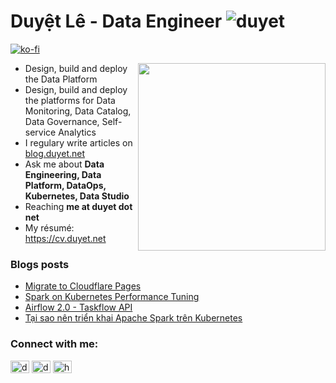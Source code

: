 <h1>Duyệt Lê - Data Engineer <img src="https://komarev.com/ghpvc/?username=duyet" alt="duyet" /></h1> 

[![ko-fi](https://ko-fi.com/img/githubbutton_sm.svg)](https://ko-fi.com/F1F6WR3R)

<img src="https://i.imgur.com/xwjP2uD.jpg" width="300" style="float: right" />

- Design, build and deploy the Data Platform
- Design, build and deploy the platforms for Data Monitoring, Data Catalog, Data Governance, Self-service Analytics
- I regulary write articles on [blog.duyet.net](blog.duyet.net)
- Ask me about **Data Engineering, Data Platform, DataOps, Kubernetes, Data Studio**
- Reaching **me at duyet dot net**
- My résumé: https://cv.duyet.net

### Blogs posts
<!-- BLOG-POST-LIST:START -->
- [Migrate to Cloudflare Pages](https://blog.duyet.net/2021/05/migrate-to-cloudflare-pages.html)
- [Spark on Kubernetes Performance Tuning](https://blog.duyet.net/2021/04/spark-kubernetes-performance-tuning.html)
- [Airflow 2.0 - Taskflow API](https://blog.duyet.net/2020/12/airflow-taskflow-api.html)
- [Tại sao nên triển khai Apache Spark trên Kubernetes](https://blog.duyet.net/2020/10/why-spark-on-kubernetes.html)
<!-- BLOG-POST-LIST:END -->

<p align="left">
<h3 align="left">Connect with me:</h3>
<a href="https://twitter.com/duyetdev" target="blank"><img align="center" src="https://cdn.jsdelivr.net/npm/simple-icons@3.0.1/icons/twitter.svg" alt="duyetdev" height="20" width="30" /></a>
<a href="https://linkedin.com/in/duyet" target="blank"><img align="center" src="https://cdn.jsdelivr.net/npm/simple-icons@3.0.1/icons/linkedin.svg" alt="duyet" height="20" width="30" /></a>
<a href="/https://blog.duyet.net/rss.xml" target="blank"><img align="center" src="https://cdn.jsdelivr.net/npm/simple-icons@3.0.1/icons/rss.svg" alt="https://blog.duyet.net/rss.xml" height="20" width="30" /></a>
</p>


